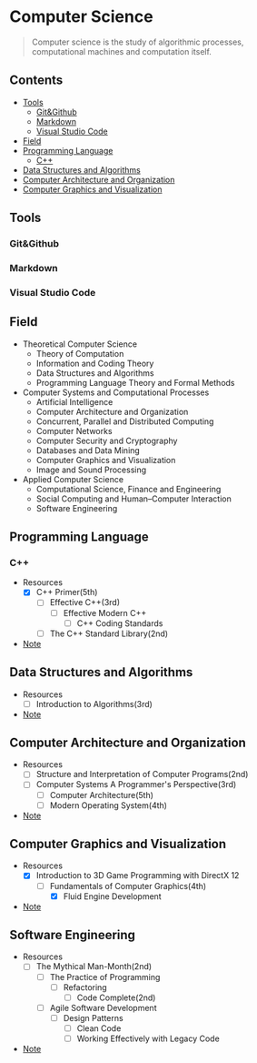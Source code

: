# Computer Science

> Computer science is the study of algorithmic processes, computational machines and
> computation itself.

## Contents

- [Tools](#Tools)
    - [Git&Github](#Git&Github)
    - [Markdown](#Markdown)
    - [Visual Studio Code](#Visual-Studio-Code)
- [Field](#Field)
- [Programming Language](#Programming-Language) 
    - [C++](#c) 
- [Data Structures and Algorithms](#Data-Structures-and-Algorithms)
- [Computer Architecture and Organization](#Computer-Architecture-and-Organization)
- [Computer Graphics and Visualization](#Computer-Graphics-and-Visualization)

## Tools

### Git&Github

### Markdown

### Visual Studio Code

## Field

- Theoretical Computer Science
    - Theory of Computation
    - Information and Coding Theory
    - Data Structures and Algorithms
    - Programming Language Theory and Formal Methods
- Computer Systems and Computational Processes
    - Artificial Intelligence
    - Computer Architecture and Organization
    - Concurrent, Parallel and Distributed Computing
    - Computer Networks
    - Computer Security and Cryptography
    - Databases and Data Mining
    - Computer Graphics and Visualization
    - Image and Sound Processing
- Applied Computer Science
    - Computational Science, Finance and Engineering
    - Social Computing and Human–Computer Interaction
    - Software Engineering

## Programming Language

### C++

- Resources
    - [x] C++ Primer(5th)
        - [ ] Effective C++(3rd)
            - [ ] Effective Modern C++ 
                - [ ] C++ Coding Standards
        - [ ] The C++ Standard Library(2nd)
    
- [Note](/Notes/C%2B%2B.md)

## Data Structures and Algorithms

- Resources
    - [ ] Introduction to Algorithms(3rd)
- [Note](/Notes/Data%20Structures%20and%20Algorithms.md)

## Computer Architecture and Organization

- Resources
    - [ ] Structure and Interpretation of Computer Programs(2nd)
    - [ ] Computer Systems A Programmer's Perspective(3rd)
        - [ ] Computer Architecture(5th)
        - [ ] Modern Operating System(4th)
- [Note]()

## Computer Graphics and Visualization

- Resources
    - [x] Introduction to 3D Game Programming with DirectX 12 
        - [ ] Fundamentals of Computer Graphics(4th)
            - [x] Fluid Engine Development
- [Note]()

## Software Engineering

- Resources
    - [ ] The Mythical Man-Month(2nd)
        - [ ] The Practice of Programming
            - [ ] Refactoring
                - [ ] Code Complete(2nd) 
        - [ ] Agile Software Development
            - [ ] Design Patterns
                - [ ] Clean Code
                - [ ] Working Effectively with Legacy Code
- [Note]() 

